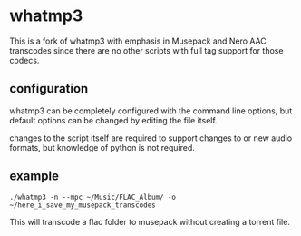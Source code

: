 # whatmp3

This is a fork of whatmp3 with emphasis in Musepack and Nero AAC transcodes since there are no other scripts with full tag support for those codecs.


## configuration

whatmp3 can be completely configured with the command line options, but
default options can be changed by editing the file itself.

changes to the script itself are required to support changes to or new
audio formats, but knowledge of python is not required.

## example

	./whatmp3 -n --mpc ~/Music/FLAC_Album/ -o ~/here_i_save_my_musepack_transcodes

This will transcode a flac folder to musepack without creating a torrent file.
